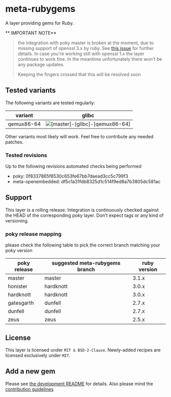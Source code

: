 # meta-rubygems

A layer providing gems for Ruby.

** IMPORTANT NOTE** 

> the integration with poky master is broken at the moment, due to missing support of openssl 3.x by ruby.
> See [this issue](https://github.com/priv-kweihmann/meta-rubygems/issues/255) for further details.
> In case you're working still with openssl 1.x the layer continues to work fine.
> In the meantime unfortunately there won't be any package updates.
> 
> Keeping the fingers crossed that this will be resolved soon

## Tested variants

The following variants are tested regularly:

| variant    | glibc                                                                                                                                           |
| ---------- | ----------------------------------------------------------------------------------------------------------------------------------------------- |
| qemux86-64 | ![[master]-[glibc]-[qemux86-64]](https://github.com/priv-kweihmann/meta-rubygems/workflows/%5Bmaster%5D-%5Bglibc%5D-%5Bqemux86-64%5D/badge.svg) |

Other variants most likely will work.
Feel free to contribute any needed patches.

### Tested revisions

Up to the following revisions automated checks being performed

* poky: 0f8337865f8530c653fe67bb7daead3cc5c799f3
* meta-openembedded: df5c1a31fdb8325d1c514f9ed8a7b3805dc581ac

## Support

This layer is a rolling release.
Integration is continuously checked against the HEAD of the corresponding poky layer.
Don't expect tags or any kind of versioning.

### poky release mapping

please check the following table to pick the correct branch matching your poky version

| poky release | suggested meta-rubygems branch | ruby version |
| ------------ | ------------------------------ | ------------ |
| master       | master                         | 3.1.x        |
| honister     | hardknott                      | 3.0.x        |
| hardknott    | hardknott                      | 3.0.x        |
| gatesgarth   | dunfell                        | 2.7.x        |
| dunfell      | dunfell                        | 2.7.x        |
| zeus         | zeus                           | 2.5.x        |

## License

This layer is licensed under `MIT & BSD-2-Clause`.
Newly-added recipes are licensed exclusively under `MIT`.

## Add a new gem

Please see [the development README](scripts/README.md) for details.
Also please mind the [contribution guidelines](CONTRIBUTING.md)
